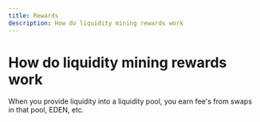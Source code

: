 ```yaml
---
title: Rewards
description: How do liquidity mining rewards work
---
```

# How do liquidity mining rewards work
When you provide liquidity into a liquidity pool, you earn fee's from swaps in that pool, EDEN, etc.
